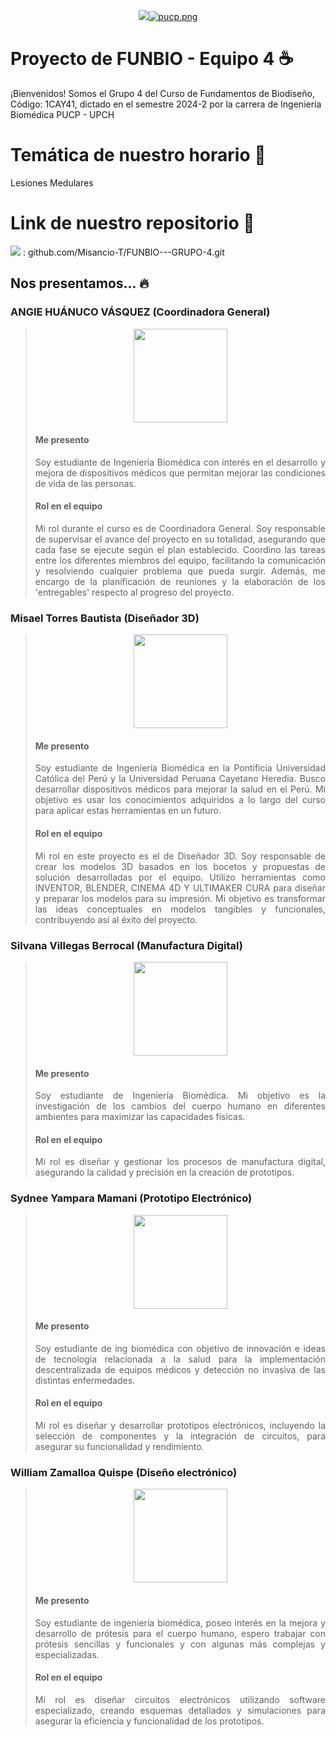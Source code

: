 
<p align="center">
  <img src="[https://fundbio.github.io/images/pucp_upch.png]>
</p>

[![pucp.png](https://i.postimg.cc/XYL9GXMR/pucp.png)](https://postimg.cc/rDdD7Vwj)
---
# Proyecto de FUNBIO - Equipo 4 ☕️


¡Bienvenidos! Somos el Grupo 4 del Curso de Fundamentos de Biodiseño, Código: 1CAY41, dictado
en el semestre 2024-2 por la carrera de Ingeniería Biomédica PUCP - UPCH


# Temática de nuestro horario 📜


Lesiones Medulares


# Link de nuestro repositorio 🔗

<img src="https://img.shields.io/badge/GitHub-100000?style=for-the-badge&logo=github&logoColor=white" /> : github.com/Misancio-T/FUNBIO---GRUPO-4.git





## Nos presentamos... 🔥

<h3>ANGIE HUÁNUCO VÁSQUEZ (Coordinadora General)</h3>

> <p align="center" ><img src=""  alt="" style="width: 150px"></p>
> <h4> Me presento</h4>
>
> <p align="justify"> Soy estudiante de Ingeniería Biomédica con interés en el desarrollo y mejora de dispositivos médicos que permitan mejorar las condiciones de vida de las personas.  </p>
> <h4> Rol en el equipo</h4>
> <p align="justify"> Mi rol durante el curso es de Coordinadora General. Soy responsable de supervisar el avance del proyecto en su totalidad, asegurando que cada fase se ejecute según el plan establecido. Coordino las tareas entre los diferentes miembros del equipo, facilitando la comunicación y resolviendo cualquier problema que pueda surgir. Además, me encargo de la planificación de reuniones y la elaboración de los 'entregables' respecto al progreso del proyecto. </p>

<h3>Misael Torres Bautista (Diseñador 3D)</h3>

> <p align="center" ><img src=""  alt="" style="width: 150px"></p>
> <h4> Me presento</h4>
>
> <p align="justify"> Soy estudiante de Ingeniería Biomédica en la Pontificia Universidad Católica del Perú y la Universidad Peruana Cayetano Heredia. Busco desarrollar dispositivos médicos para mejorar la salud en el Perú. Mi objetivo es usar los conocimientos adquiridos a lo largo del curso para aplicar estas herramientas en un futuro.  </p>
> <h4> Rol en el equipo</h4>
> <p align="justify"> Mi rol en este proyecto es el de Diseñador 3D. Soy responsable de crear los modelos 3D basados en los bocetos y propuestas de solución desarrolladas por el equipo. Utilizo herramientas como INVENTOR, BLENDER, CINEMA 4D Y ULTIMAKER CURA para diseñar y preparar los modelos para su impresión. Mi objetivo es transformar las ideas conceptuales en modelos tangibles y funcionales, contribuyendo así al éxito del proyecto. </p>

<h3>Silvana Villegas Berrocal (Manufactura Digital)</h3>

> <p align="center" ><img src=""  alt="" style="width: 150px"></p>
> <h4> Me presento</h4>
>
> <p align="justify"> Soy estudiante de Ingeniería Biomédica. Mi objetivo es la investigación de los cambios del cuerpo humano en diferentes ambientes para maximizar las capacidades físicas. </p>
><h4> Rol en el equipo</h4>
> <p align="justify"> Mi rol es diseñar y gestionar los procesos de manufactura digital, asegurando la calidad y precisión en la creación de prototipos. </p>


<h3>Sydnee Yampara Mamani (Prototipo Electrónico)</h3>

> <p align="center" ><img src=""  alt="" style="width: 150px"></p>
> <h4> Me presento</h4>
> <p align="justify"> Soy estudiante de ing biomédica con objetivo de innovación e ideas de tecnología relacionada a la salud para la implementación descentralizada de equipos médicos y detección no invasiva de las distintas enfermedades. </p>
> <h4> Rol en el equipo</h4>
> <p align="justify"> Mi rol es diseñar y desarrollar prototipos electrónicos, incluyendo la selección de componentes y la integración de circuitos, para asegurar su funcionalidad y rendimiento. </p>


<h3>William Zamalloa Quispe (Diseño electrónico)</h3>

> <p align="center" ><img src=""  alt="" style="width: 150px"></p>
> <h4> Me presento</h4>
> <p align="justify"> Soy estudiante de ingeniería biomédica, poseo interés en la mejora y desarrollo de prótesis para el cuerpo humano, espero trabajar con prótesis sencillas y funcionales y con algunas más complejas y especializadas. </p>
> <h4> Rol en el equipo</h4>
> <p align="justify"> Mi rol es diseñar circuitos electrónicos utilizando software especializado, creando esquemas detallados y simulaciones para asegurar la eficiencia y funcionalidad de los prototipos. </p>





